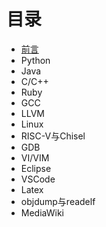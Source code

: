 # 目录
* [前言](1-preface.md)
* Python
* Java
* C/C++
* Ruby
* GCC
* LLVM
* Linux
* RISC-V与Chisel
* GDB
* VI/VIM
* Eclipse
* VSCode
* Latex
* objdump与readelf
* MediaWiki
